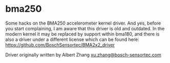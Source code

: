 # bma250

Some hacks on the BMA250 accelerometer kernel driver. And yes, before you start complaining, I am aware that this driver is old and outdated. In the modern kernel it may be replaced by support within bma180, and there is also a driver under a different license which can be found here: https://github.com/BoschSensortec/BMA2x2_driver

Driver originally written by Albert Zhang <xu.zhang@bosch-sensortec.com>